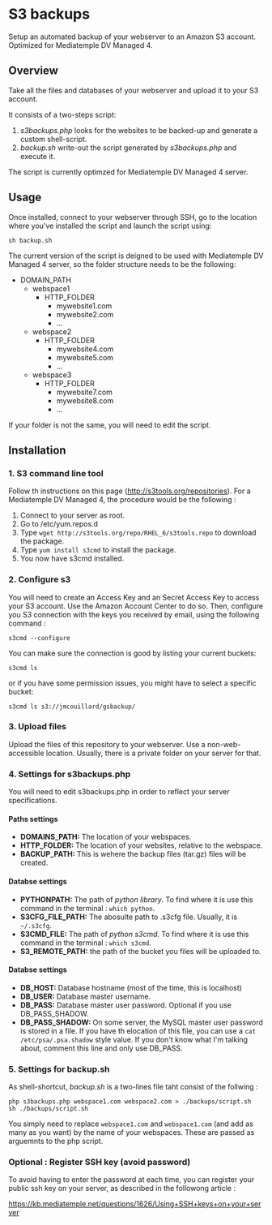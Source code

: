 # S3 backups

Setup an automated backup of your webserver to an Amazon S3 account. Optimized for Mediatemple DV Managed 4.

## Overview

Take all the files and databases of your webserver and upload it to your S3 account.

It consists of a two-steps script:

1. *s3backups.php* looks for the websites to be backed-up and generate a custom shell-script.
2. *backup.sh* write-out the script generated by *s3backups.php* and execute it.

The script is currently optimzed for Mediatemple DV Managed 4 server.

## Usage

Once installed, connect to your webserver through SSH, go to the location where you've installed the script and launch the script using:

`sh backup.sh`

The current version of the script is deigned to be used with Mediatemple DV Managed 4 server, so the folder structure needs to be the following:

- DOMAIN_PATH
	- webspace1
		- HTTP_FOLDER
			- mywebsite1.com
			- mywebsite2.com
			- ...
	- webspace2
		- HTTP_FOLDER
			- mywebsite4.com
			- mywebsite5.com
			- ...
	- webspace3
		- HTTP_FOLDER
			- mywebsite7.com
			- mywebsite8.com
			- ...
			
If your folder is not the same, you will need to edit the script.


## Installation

### 1. S3 command line tool

Follow th instructions on this page (http://s3tools.org/repositories). For a Mediatemple DV Managed 4, the procedure would be the following :

1. Connect to your server as root.
2. Go to /etc/yum.repos.d
3. Type `wget http://s3tools.org/repo/RHEL_6/s3tools.repo` to download the package.
4. Type `yum install s3cmd` to install the package.
5. You now have s3cmd installed.

### 2. Configure s3

You will need to create an Access Key and an Secret Access Key to access your S3 account. Use the Amazon Account Center to do so. Then, configure you S3 connection with the keys you received by email, using the following command :

`s3cmd --configure`

You can make sure the connection is good by listing your current buckets:

`s3cmd ls`

or if you have some permission issues, you might have to select a specific bucket:

`s3cmd ls s3://jmcouillard/gsbackup/`


### 3. Upload files

Upload the files of this repository to your webserver. Use a non-web-accessible location. Usually, there is a private folder on your server for that.


### 4. Settings for s3backups.php

You will need to edit s3backups.php in order to reflect your server specifications.


#### Paths settings

- **DOMAINS_PATH:** The location of your webspaces. 
- **HTTP_FOLDER:** The location of your websites, relative to the webspace.
- **BACKUP_PATH:** This is wehere the backup files (tar.gz) files will be created.

#### Databse settings

- **PYTHONPATH:** The path of *python library*. To find where it is use this command in the terminal : `which python`.
- **S3CFG_FILE_PATH:** The abosulte path to .s3cfg file. Usually, it is `~/.s3cfg`.
- **S3CMD_FILE:** The path of *python s3cmd*. To find where it is use this command in the terminal : `which s3cmd`.
- **S3_REMOTE_PATH:** the path of the bucket you files will be uploaded to.

#### Databse settings

- **DB_HOST:** Database hostname (most of the time, this is localhost)
- **DB_USER:** Database master username.
- **DB_PASS:** Database master user password. Optional if you use DB_PASS_SHADOW.
- **DB_PASS_SHADOW:** On some server, the MySQL master user password is stored in a file. If you have th elocation of this file, you can use a ``cat /etc/psa/.psa.shadow`` style value. If you don't know what I'm talking about, comment this line and only use DB_PASS.


### 5. Settings for backup.sh

As shell-shortcut, *backup.sh* is a two-lines file taht consist of the follwing :

```
php s3backups.php webspace1.com webspace2.com > ./backups/script.sh
sh ./backups/script.sh

```

You simply need to replace `webspace1.com` and `webspace1.com` (and add as many as you want) by the name of your webspaces. These are passed as arguemnts to the php script.


### Optional : Register SSH key (avoid password)

To avoid having to enter the password at each time, you can register your public ssh key on your server, as described in the followong article :

https://kb.mediatemple.net/questions/1626/Using+SSH+keys+on+your+server
